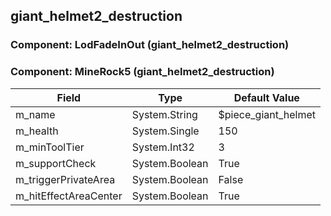 ## giant_helmet2_destruction

### Component: LodFadeInOut (giant_helmet2_destruction)

### Component: MineRock5 (giant_helmet2_destruction)

|Field|Type|Default Value|
|-----|----|-------------|
|m_name|System.String|$piece_giant_helmet|
|m_health|System.Single|150|
|m_minToolTier|System.Int32|3|
|m_supportCheck|System.Boolean|True|
|m_triggerPrivateArea|System.Boolean|False|
|m_hitEffectAreaCenter|System.Boolean|True|

